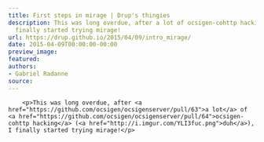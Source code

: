 ```yaml
---
title: First steps in mirage | Drup's thingies
description: This was long overdue, after a lot of ocsigen-cohttp hacking (duh), I
  finally started trying mirage!
url: https://drup.github.io/2015/04/09/intro_mirage/
date: 2015-04-09T00:00:00-00:00
preview_image:
featured:
authors:
- Gabriel Radanne
source:
---
```



        
        
        
        <p>This was long overdue, after <a href="https://github.com/ocsigen/ocsigenserver/pull/63">a lot</a> of <a href="https://github.com/ocsigen/ocsigenserver/pull/64">ocsigen-cohttp hacking</a> (<a href="http://i.imgur.com/YLI3fuc.png">duh</a>), I finally started trying mirage!</p>


        
        
